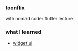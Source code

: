 ### toonflix
with nomad coder flutter lecture

### what I learned
* [widget ui](https://github.com/milliekang/toonflix/tree/main/til/widget-ui.md)
